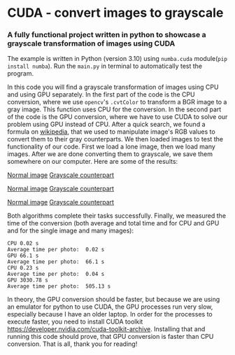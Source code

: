 # CUDA - convert images to grayscale

### A fully functional project written in python to showcase a grayscale transformation of images using CUDA

The example is written in Python (version 3.10) using ```numba.cuda``` module(```pip install numba```). Run the ```main.py``` in terminal to automatically test the program.

In this code you will find a grayscale transformation of images using CPU and using GPU separately.
In the first part of the code is the CPU conversion, where we use ```opencv```'s ```.cvtColor``` to transform a BGR image to a gray image. This function uses CPU for the conversion.
In the second part of the code is the GPU conversion, where we have to use CUDA to solve our problem using GPU instead of CPU. After a quick search, we found a formula on [wikipedia](https://en.wikipedia.org/wiki/Grayscale#Converting_color_to_grayscale), that we used to manipulate image's RGB values to convert them to their gray counterparts.
We then loaded images to test the functionality of our code. First we load a lone image, then we load many images.
After we are done converting them to grayscale, we save them somewhere on our computer.
Here are some of the results:

[Normal image](./single_img/we_miss_him.png)
[Grayscale counterpart](./gray/we_miss_him.png)

[Normal image](./img/santaSogger.png)
[Grayscale counterpart](./gray/santaSogger.png)

[Normal image](./img/good3.PNG)
[Grayscale counterpart](./gray/good3.PNG)

Both algorithms complete their tasks successfully.
Finally, we measured the time of the conversion (both average and total time and for CPU and GPU and for the single image and many images):

```
CPU 0.02 s
Average time per photo:  0.02 s
GPU 66.1 s 
Average time per photo:  66.1 s
CPU 0.23 s
Average time per photo:  0.04 s
GPU 3030.78 s
Average time per photo:  505.13 s
```

In theory, the GPU conversion should be faster, but because we are using an emulator for python to use CUDA, the GPU processes run very slow, especially because I have an older laptop.
In order for the processes to execute faster, you need to install CUDA toolkit https://developer.nvidia.com/cuda-toolkit-archive.
Installing that and running this code should prove, that GPU conversion is faster than CPU conversion.
That is all, thank you for reading!
